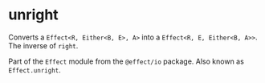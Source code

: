 # unright

Converts a `Effect<R, Either<B, E>, A>` into a `Effect<R, E, Either<B, A>>`.
The inverse of `right`.

Part of the `Effect` module from the `@effect/io` package. Also known as `Effect.unright`.
